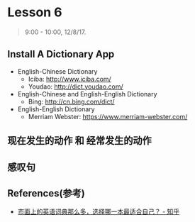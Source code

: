 # Lesson 6

<!-- > 8:35, 11/17/17. -->

> 9:00 - 10:00, 12/8/17.

## Install A Dictionary App

- English-Chinese Dictionary
  - Iciba: http://www.iciba.com/
  - Youdao: http://dict.youdao.com/
- English-Chinese and English-English Dictionary
  - Bing: http://cn.bing.com/dict/
- English-English Dictionary
  - Merriam Webster: https://www.merriam-webster.com/

<!-- ## Exercises of Lesson 2 -->
## 现在发生的动作 和 经常发生的动作

## 感叹句

## References(参考)

- [市面上的英语词典那么多，选择哪一本最适合自己？ - 知乎](https://www.zhihu.com/question/20961302)
